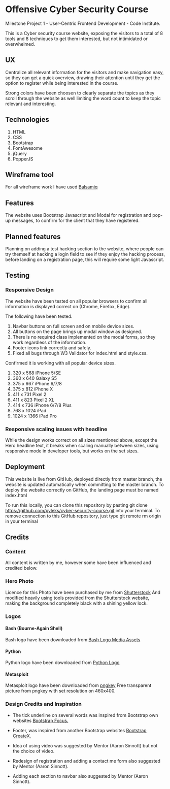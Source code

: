 # Offensive Cyber Security Course

Milestone Project 1 - User-Centric Frontend Development - Code Institute.


This is a Cyber security course website, exposing the visitors to a total of 8 tools and 8 techniques
to get them interested, but not intimidated or overwhelmed.

## UX
Centralize all relevant information for the visitors and make navigation easy, so they can get a quick
overview, drawing their attention until they get the option to register while being interested
in the course.

Strong colors have been choosen to clearly separate the topics as they scroll through the website
as well limiting the word count to keep the topic relevant and interesting.


## Technologies

1. HTML
1. CSS
1. Bootstrap
1. FontAwesome
1. jQuery
1. PopperJS


## Wireframe tool
For all wireframe work I have used
[Balsamiq](https://balsamiq.com)

## Features
The website uses Bootstrap Javascript and Modal for registration and pop-up messages, to
confirm for the client that they have registered.

## Planned features
Planning on adding a test hacking section to the website, where people can try themself at hacking a login field
to see if they enjoy the hacking process, before landing on a registration page, this will require
some light Javascript.

## Testing
### Responsive Design
The website have been tested on all popular browsers to confirm all information is displayed
correct on (Chrome, Firefox, Edge).

The following have been tested.

1. Navbar buttons on full screen and on mobile device sizes.
1. All buttons on the page brings up modal window as designed.
1. There is no required class implemented on the modal forms, so they work regardless of the information.
1. Footer icons link correctly and safely.
1. Fixed all bugs through W3 Validator for index.html and style.css.



Confirmed it is working with all popular device sizes.

1. 320 x 568 iPhone 5/SE
1. 360 x 640 Galaxy S5
1. 375 x 667 iPhone 6/7/8
1. 375 x 812 iPhone X
1. 411 x 731 Pixel 2
1. 411 x 823 Pixel 2 XL
1. 414 x 736 iPhone 6/7/8 Plus
1. 768 x 1024 iPad
1. 1024 x 1366 iPad Pro


### Responsive scaling issues with headline
While the design works correct on all sizes mentioned above, except the Hero headline text, it breaks when scaling manually
between sizes, using responsive mode in developer tools, but works on the set sizes.


## Deployment
This website is live from GitHub, deployed directly from master branch, the website is updated automatically
when committing to the master branch. To deploy the website correctly on GitHub, the landing page
must be named index.html

To run this locally, you can clone this repository by pasting git clone
https://github.com/pyleks/cyber-security-course.git into your terminal.
To remove connection to this GitHub repository, just type git remote rm origin in your terminal

## Credits
### Content
All content is written by me, however some have been influenced and credited below.

### Hero Photo
Licence for this Photo have been purchased by me from
[Shutterstock](https://www.shutterstock.com/image-vector/cyber-security-concept-lock-symbol-lines-744399862)
And modified heavily using tools provided from the Shutterstock website, making the background completely black with a shining yellow lock.


### Logos
#### Bash (Bourne-Again Shell)
Bash logo have been downloaded from
[Bash Logo Media Assets](https://bashlogo.com/)


#### Python
Python logo have been downloaded from
[Python Logo](https://www.python.org/community/logos/)


#### Metasploit
Metasploit logo have been downloaded from
[pngkey](https://www.pngkey.com/detail/u2e6w7u2q8r5t4y3_this-metasploit-logo/)
Free transparent picture from pngkey with set resolution on 460x400.</p>

### Design Credits and Inspiration
* The tick underline on several words was inspired from Bootstrap own websites
[Bootstrap Focus.](https://themes.getbootstrap.com/product/focus/)

* Footer, was inspired from another Bootstrap websites
[Bootstrap CreateX.](https://themes.getbootstrap.com/product/createx-multipurpose-template-ui-kit/)

* Idea of using video was suggested by Mentor (Aaron Sinnott) but not the choice of video.
* Redesign of registration and adding a contact me form also suggested by Mentor (Aaron Sinnott).
* Adding each section to navbar also suggested by Mentor (Aaron Sinnott).



